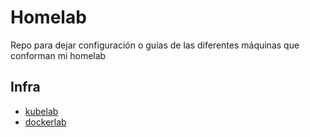 # Homelab
Repo para dejar configuración o guías de las diferentes máquinas que conforman mi homelab

## Infra
- [kubelab](./kubelab/README.md)
- [dockerlab](./dockerlab/README.md)
